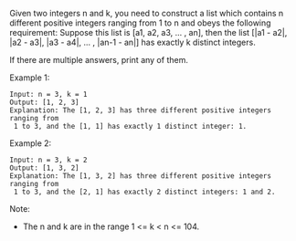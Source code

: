 Given two integers n and k, you need to construct a list which contains n different positive integers ranging from 1 to n and obeys the following requirement:
Suppose this list is [a1, a2, a3, ... , an], then the list [|a1 - a2|, |a2 - a3|, |a3 - a4|, ... , |an-1 - an|] has exactly k distinct integers.

If there are multiple answers, print any of them.

Example 1:

~~~
Input: n = 3, k = 1
Output: [1, 2, 3]
Explanation: The [1, 2, 3] has three different positive integers ranging from
 1 to 3, and the [1, 1] has exactly 1 distinct integer: 1.
~~~

Example 2:

~~~
Input: n = 3, k = 2
Output: [1, 3, 2]
Explanation: The [1, 3, 2] has three different positive integers ranging from
 1 to 3, and the [2, 1] has exactly 2 distinct integers: 1 and 2.
~~~

Note:

* The n and k are in the range 1 <= k < n <= 104.
